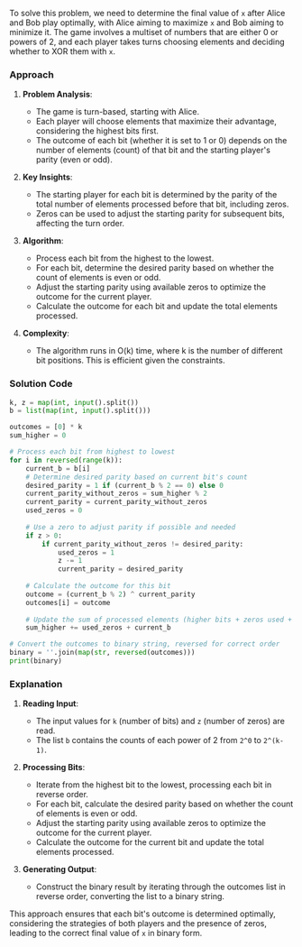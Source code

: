 To solve this problem, we need to determine the final value of `x` after Alice and Bob play optimally, with Alice aiming to maximize `x` and Bob aiming to minimize it. The game involves a multiset of numbers that are either 0 or powers of 2, and each player takes turns choosing elements and deciding whether to XOR them with `x`.

### Approach
1. **Problem Analysis**:
   - The game is turn-based, starting with Alice.
   - Each player will choose elements that maximize their advantage, considering the highest bits first.
   - The outcome of each bit (whether it is set to 1 or 0) depends on the number of elements (count) of that bit and the starting player's parity (even or odd).

2. **Key Insights**:
   - The starting player for each bit is determined by the parity of the total number of elements processed before that bit, including zeros.
   - Zeros can be used to adjust the starting parity for subsequent bits, affecting the turn order.

3. **Algorithm**:
   - Process each bit from the highest to the lowest.
   - For each bit, determine the desired parity based on whether the count of elements is even or odd.
   - Adjust the starting parity using available zeros to optimize the outcome for the current player.
   - Calculate the outcome for each bit and update the total elements processed.

4. **Complexity**:
   - The algorithm runs in O(k) time, where k is the number of different bit positions. This is efficient given the constraints.

### Solution Code
```python
k, z = map(int, input().split())
b = list(map(int, input().split()))

outcomes = [0] * k
sum_higher = 0

# Process each bit from highest to lowest
for i in reversed(range(k)):
    current_b = b[i]
    # Determine desired parity based on current bit's count
    desired_parity = 1 if (current_b % 2 == 0) else 0
    current_parity_without_zeros = sum_higher % 2
    current_parity = current_parity_without_zeros
    used_zeros = 0
    
    # Use a zero to adjust parity if possible and needed
    if z > 0:
        if current_parity_without_zeros != desired_parity:
            used_zeros = 1
            z -= 1
            current_parity = desired_parity
    
    # Calculate the outcome for this bit
    outcome = (current_b % 2) ^ current_parity
    outcomes[i] = outcome
    
    # Update the sum of processed elements (higher bits + zeros used + current_b)
    sum_higher += used_zeros + current_b

# Convert the outcomes to binary string, reversed for correct order
binary = ''.join(map(str, reversed(outcomes)))
print(binary)
```

### Explanation
1. **Reading Input**:
   - The input values for `k` (number of bits) and `z` (number of zeros) are read.
   - The list `b` contains the counts of each power of 2 from `2^0` to `2^(k-1)`.

2. **Processing Bits**:
   - Iterate from the highest bit to the lowest, processing each bit in reverse order.
   - For each bit, calculate the desired parity based on whether the count of elements is even or odd.
   - Adjust the starting parity using available zeros to optimize the outcome for the current player.
   - Calculate the outcome for the current bit and update the total elements processed.

3. **Generating Output**:
   - Construct the binary result by iterating through the outcomes list in reverse order, converting the list to a binary string.

This approach ensures that each bit's outcome is determined optimally, considering the strategies of both players and the presence of zeros, leading to the correct final value of `x` in binary form.